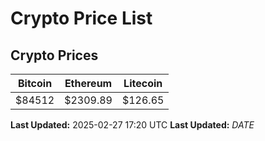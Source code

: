 # Crypto Price List

## Crypto Prices
| Bitcoin | Ethereum | Litecoin |
| ------- | -------- | -------- |
| $84512 | $2309.89 | $126.65 |
**Last Updated:** 2025-02-27 17:20 UTC
**Last Updated:** $DATE$
